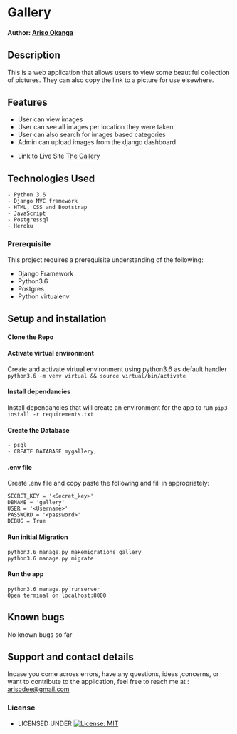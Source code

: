# Gallery

#### Author: [Ariso Okanga](https://github.com/Arisodee)

## Description
This is a web application that allows users to view some beautiful collection of pictures. They can also copy the link to a picture for use elsewhere.

## Features
- User can view images 
- User can see all images per location they were taken
- User can also search for images based categories
- Admin can upload images from the django dashboard

* Link to Live Site [The Gallery](https://ariso-gallery.herokuapp.com/)


## Technologies Used
    - Python 3.6
    - Django MVC framework
    - HTML, CSS and Bootstrap
    - JavaScript
    - Postgressql
    - Heroku

### Prerequisite
This project requires a prerequisite understanding of the following:
- Django Framework
- Python3.6
- Postgres
- Python virtualenv

## Setup and installation

#### Clone the Repo
####  Activate virtual environment
Create and activate virtual environment using python3.6 as default handler
    `python3.6 -m venv virtual && source virtual/bin/activate`
####  Install dependancies
Install dependancies that will create an environment for the app to run `pip3 install -r requirements.txt`
####  Create the Database
    - psql
    - CREATE DATABASE mygallery;
####  .env file
Create .env file and copy paste the following and fill in appropriately:

    SECRET_KEY = '<Secret_key>'
    DBNAME = 'gallery'
    USER = '<Username>'
    PASSWORD = '<password>'
    DEBUG = True
#### Run initial Migration
    python3.6 manage.py makemigrations gallery
    python3.6 manage.py migrate
#### Run the app
    python3.6 manage.py runserver
    Open terminal on localhost:8000

## Known bugs
No known bugs so far

## Support and contact details
 Incase you come across errors, have any questions, ideas ,concerns, or want to contribute to the application, feel free to reach me at : arisodee@gmail.com

### License

* LICENSED UNDER  [![License: MIT](https://img.shields.io/badge/License-MIT-yellow.svg)](license/MIT)